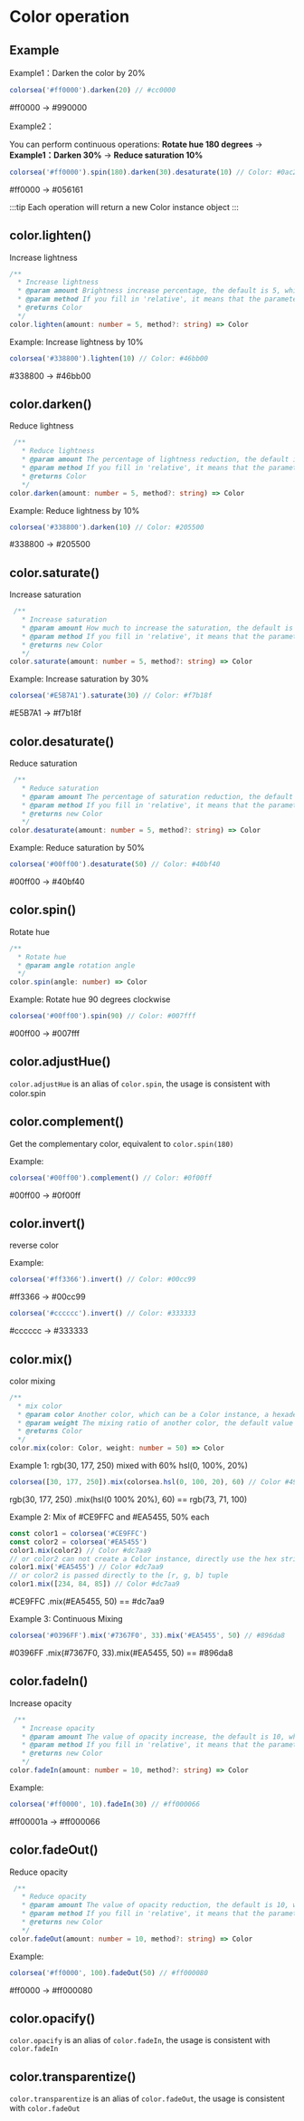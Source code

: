 
# Color operation

## Example

Example1：Darken the color by 20%

```typescript
colorsea('#ff0000').darken(20) // #cc0000
```

<ColorBox box-color="#ff0000">#ff0000</ColorBox> -> <ColorBox box-color="#990000">#990000</ColorBox>

Example2：

You can perform continuous operations: **Rotate hue 180 degrees** -> **Example1：Darken 30%** -> **Reduce saturation 10%**

```typescript
colorsea('#ff0000').spin(180).darken(30).desaturate(10) // Color: #0ac2c2
```

<ColorBox box-color="#ff0000">#ff0000</ColorBox> -> <ColorBox box-color="#056161">#056161</ColorBox>

:::tip
Each operation will return a new Color instance object
:::

## color.lighten()

Increase lightness

```typescript
/**
  * Increase lightness
  * @param amount Brightness increase percentage, the default is 5, which means 5%
  * @param method If you fill in 'relative', it means that the parameter amount is a relative value
  * @returns Color
  */
color.lighten(amount: number = 5, method?: string) => Color
```

Example: Increase lightness by 10%

```typescript
colorsea('#338800').lighten(10) // Color: #46bb00
```

<ColorBox box-color="#338800">#338800</ColorBox> -> <ColorBox box-color="#46bb00">#46bb00</ColorBox>

## color.darken()

Reduce lightness

```typescript
 /**
   * Reduce lightness
   * @param amount The percentage of lightness reduction, the default is 5, which means 5%
   * @param method If you fill in 'relative', it means that the parameter amount is a relative value
   * @returns Color
   */
color.darken(amount: number = 5, method?: string) => Color
```

Example: Reduce lightness by 10%

```typescript
colorsea('#338800').darken(10) // Color: #205500
```

<ColorBox box-color="#338800">#338800</ColorBox> -> <ColorBox box-color="#205500">#205500</ColorBox>

## color.saturate()

Increase saturation

```typescript
 /**
   * Increase saturation
   * @param amount How much to increase the saturation, the default is 5, which means 5%
   * @param method If you fill in 'relative', it means that the parameter amount is a relative value
   * @returns new Color
   */
color.saturate(amount: number = 5, method?: string) => Color
```

Example: Increase saturation by 30%

```typescript
colorsea('#E5B7A1').saturate(30) // Color: #f7b18f
```

<ColorBox box-color="#E5B7A1">#E5B7A1</ColorBox> -> <ColorBox box-color="#f7b18f">#f7b18f</ColorBox>

## color.desaturate()

Reduce saturation

```typescript
 /**
   * Reduce saturation
   * @param amount The percentage of saturation reduction, the default is 5, which means 5%
   * @param method If you fill in 'relative', it means that the parameter amount is a relative value
   * @returns new Color
   */
color.desaturate(amount: number = 5, method?: string) => Color
```

Example: Reduce saturation by 50%

```typescript
colorsea('#00ff00').desaturate(50) // Color: #40bf40
```

<ColorBox box-color="#00ff00">#00ff00</ColorBox> -> <ColorBox box-color="#40bf40">#40bf40</ColorBox>

## color.spin()

Rotate hue

```typescript
/**
  * Rotate hue
  * @param angle rotation angle
  */
color.spin(angle: number) => Color
```

Example: Rotate hue 90 degrees clockwise

```typescript
colorsea('#00ff00').spin(90) // Color: #007fff
```

<ColorBox box-color="#00ff00">#00ff00</ColorBox> -> <ColorBox box-color="#007fff">#007fff</ColorBox>

## color.adjustHue()

`color.adjustHue` is an alias of `color.spin`, the usage is consistent with color.spin

## color.complement()

Get the complementary color, equivalent to `color.spin(180)`

Example:

```typescript
colorsea('#00ff00').complement() // Color: #0f00ff
```

<ColorBox box-color="#f0ff00" text-color="#000000">#00ff00</ColorBox> -> <ColorBox box-color="#0f00ff">#0f00ff</ColorBox>

## color.invert()

reverse color

Example:

```typescript
colorsea('#ff3366').invert() // Color: #00cc99
```

<ColorBox box-color="#ff3366">#ff3366</ColorBox> -> <ColorBox box-color="#00cc99">#00cc99</ColorBox>

```typescript
colorsea('#cccccc').invert() // Color: #333333
```

<ColorBox box-color="#cccccc" text-color="#000000">#cccccc</ColorBox> -> <ColorBox box-color="#333333">#333333</ColorBox>

## color.mix()

color mixing

```typescript
/**
  * mix color
  * @param color Another color, which can be a Color instance, a hexadecimal color string, or an [r, g, b] color tuple
  * @param weight The mixing ratio of another color, the default value is 50 or 50%
  * @returns Color
  */
color.mix(color: Color, weight: number = 50) => Color
```

Example 1: rgb(30, 177, 250) mixed with 60% hsl(0, 100%, 20%)

```typescript
colorsea([30, 177, 250]).mix(colorsea.hsl(0, 100, 20), 60) // Color #494764
```

<ColorBox box-color="rgb(30, 177, 250)">rgb(30, 177, 250)</ColorBox> .mix(<ColorBox box-color="hsl(0 100% 20%)">hsl(0 100% 20%)</ColorBox>, 60) == <ColorBox box-color="rgb(73, 71, 100)">rgb(73, 71, 100)</ColorBox>

Example 2: Mix of #CE9FFC and #EA5455, 50% each

```typescript
const color1 = colorsea('#CE9FFC')
const color2 = colorsea('#EA5455')
color1.mix(color2) // Color #dc7aa9
// or color2 can not create a Color instance, directly use the hex string
color1.mix('#EA5455') // Color #dc7aa9
// or color2 is passed directly to the [r, g, b] tuple
color1.mix([234, 84, 85]) // Color #dc7aa9
```

<ColorBox box-color="#CE9FFC">#CE9FFC</ColorBox> .mix(<ColorBox box-color="#EA5455">#EA5455</ColorBox>, 50) == <ColorBox box-color="#dc7aa9">#dc7aa9</ColorBox>

Example 3: Continuous Mixing

```typescript
colorsea('#0396FF').mix('#7367F0', 33).mix('#EA5455', 50) // #896da8
```

<ColorBox box-color="#0396FF">#0396FF</ColorBox> .mix(<ColorBox box-color="#7367F0">#7367F0</ColorBox>, 33).mix(<ColorBox box-color="#EA5455">#EA5455</ColorBox>, 50) == <ColorBox box-color="#896da8">#896da8</ColorBox>

## color.fadeIn()

Increase opacity

```typescript
 /**
   * Increase opacity
   * @param amount The value of opacity increase, the default is 10, which means 10%
   * @param method If you fill in 'relative', it means that the parameter amount is a relative value
   * @returns new Color
   */
color.fadeIn(amount: number = 10, method?: string) => Color
```

Example: 

```typescript
colorsea('#ff0000', 10).fadeIn(30) // #ff000066
```

<ColorBox box-color="#ff00001a">#ff00001a</ColorBox> -> <ColorBox box-color="#ff000066">#ff000066</ColorBox>

## color.fadeOut()

Reduce opacity

```typescript
 /**
   * Reduce opacity
   * @param amount The value of opacity reduction, the default is 10, which means 10%
   * @param method If you fill in 'relative', it means that the parameter amount is a relative value
   * @returns new Color
   */
color.fadeOut(amount: number = 10, method?: string) => Color
```

Example: 

```typescript
colorsea('#ff0000', 100).fadeOut(50) // #ff000080
```

<ColorBox box-color="#ff0000">#ff0000</ColorBox> -> <ColorBox box-color="#ff000080">#ff000080</ColorBox>

## color.opacify()

`color.opacify` is an alias of `color.fadeIn`, the usage is consistent with `color.fadeIn`

## color.transparentize()

`color.transparentize` is an alias of `color.fadeOut`, the usage is consistent with `color.fadeOut`
